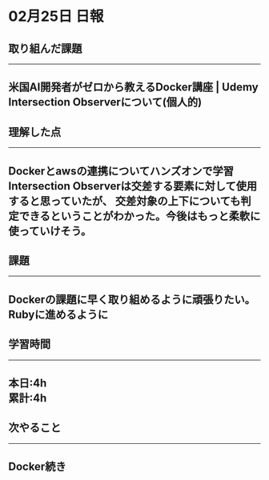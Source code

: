 # 02月25日 日報

## 取り組んだ課題
---
米国AI開発者がゼロから教えるDocker講座 | Udemy
Intersection Observerについて(個人的)
---

## 理解した点
---
Dockerとawsの連携についてハンズオンで学習
Intersection Observerは交差する要素に対して使用すると思っていたが、
交差対象の上下についても判定できるということがわかった。今後はもっと柔軟に使っていけそう。
---

## 課題
---
Dockerの課題に早く取り組めるように頑張りたい。
Rubyに進めるように
---

## 学習時間
---
本日:4h  
累計:4h  
---

## 次やること
---
Docker続き
---

